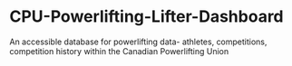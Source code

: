 # CPU-Powerlifting-Lifter-Dashboard
An accessible database for powerlifting data- athletes, competitions, competition history within the Canadian Powerlifting Union
